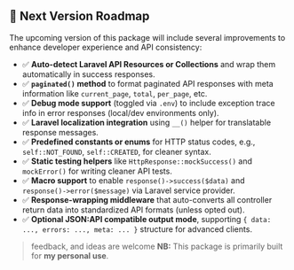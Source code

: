 ## 🚧 Next Version Roadmap

The upcoming version of this package will include several improvements to enhance developer experience and API consistency:

- ✅ **Auto-detect Laravel API Resources or Collections** and wrap them automatically in success responses.
- ✅ **`paginated()` method** to format paginated API responses with meta information like `current_page`, `total`, `per_page`, etc.
- ✅ **Debug mode support** (toggled via `.env`) to include exception trace info in error responses (local/dev environments only).
- ✅ **Laravel localization integration** using `__()` helper for translatable response messages.
- ✅ **Predefined constants or enums** for HTTP status codes, e.g., `self::NOT_FOUND`, `self::CREATED`, for cleaner syntax.
- ✅ **Static testing helpers** like `HttpResponse::mockSuccess()` and `mockError()` for writing cleaner API tests.
- ✅ **Macro support** to enable `response()->success($data)` and `response()->error($message)` via Laravel service provider.
- ✅ **Response-wrapping middleware** that auto-converts all controller return data into standardized API formats (unless opted out).
- ✅ **Optional JSON:API compatible output mode**, supporting `{ data: ..., errors: ..., meta: ... }` structure for advanced clients.

> feedback, and ideas are welcome
 **NB:** This package is primarily built for **my personal use**.
